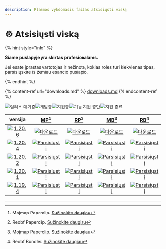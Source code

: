 ```yaml
---
description: Plazmos vykdomasis failas atsisiųsti viską
---
```


# ⚙️ Atsisiųsti viską

{% hint style="info" %}

**Šiame puslapyje yra skirtas profesionalams.**

Jei esate įprastas vartotojas ir nežinote, kokias roles turi kiekvienas tipas,
parsisiųskite iš žemiau esančio puslapio.

{% endhint %}

{% content-ref url="downloads.md" %}
[downloads.md](downloads.md)
{% endcontent-ref %}

[wtr]: https://badge.plazmamc.org/0/Laukiantis%20išleidimo

![릴리스 대기중][wtr]![개발중](https://badge.plazmamc.org/1/개발중)![지원중](https://badge.plazmamc.org/2/지원중)![기능 지원 중단](https://badge.plazmamc.org/6/기능%20지원%20중단)![지원 종료](https://badge.plazmamc.org/4/지원%20종료)

|                                      versija                                      |                                 [MP](#user-content-fn-1)[^1]                                 |                                 [RP](#user-content-fn-2)[^2]                                 |                                 [MB](#user-content-fn-3)[^3]                                 |                                 [RB](#user-content-fn-4)[^4]                                 |
| :-------------------------------------------------------------------------------: | :------------------------------------------------------------------------------------------: | :------------------------------------------------------------------------------------------: | :------------------------------------------------------------------------------------------: | :------------------------------------------------------------------------------------------: |
| [![1.20.6](https://badge.plazmamc.org/1/1.20.6)](https://git.plazmamc.org/1.20.6) |        [![다운로드](https://badge.plazmamc.org/1/다운로드)](https://dl.plazmamc.org/1.20.6/0)        |        [![다운로드](https://badge.plazmamc.org/1/다운로드)](https://dl.plazmamc.org/1.20.6/1)        |        [![다운로드](https://badge.plazmamc.org/1/다운로드)](https://dl.plazmamc.org/1.20.6/2)        |        [![다운로드](https://badge.plazmamc.org/1/다운로드)](https://dl.plazmamc.org/1.20.6/3)        |
| [![1.20.4](https://badge.plazmamc.org/2/1.20.4)](https://git.plazmamc.org/1.20.4) | [![Parsisiųsti](https://badge.plazmamc.org/1/Parsisiųsti)](https://dl.plazmamc.org/1.20.4/0) | [![Parsisiųsti](https://badge.plazmamc.org/1/Parsisiųsti)](https://dl.plazmamc.org/1.20.4/1) | [![Parsisiųsti](https://badge.plazmamc.org/1/Parsisiųsti)](https://dl.plazmamc.org/1.20.4/2) | [![Parsisiųsti](https://badge.plazmamc.org/1/Parsisiųsti)](https://dl.plazmamc.org/1.20.4/3) |
| [![1.20.2](https://badge.plazmamc.org/6/1.20.2)](https://git.plazmamc.org/1.20.2) | [![Parsisiųsti](https://badge.plazmamc.org/1/Parsisiųsti)](https://dl.plazmamc.org/1.20.2/0) | [![Parsisiųsti](https://badge.plazmamc.org/1/Parsisiųsti)](https://dl.plazmamc.org/1.20.2/1) | [![Parsisiųsti](https://badge.plazmamc.org/1/Parsisiųsti)](https://dl.plazmamc.org/1.20.2/2) | [![Parsisiųsti](https://badge.plazmamc.org/1/Parsisiųsti)](https://dl.plazmamc.org/1.20.2/3) |
| [![1.20.1](https://badge.plazmamc.org/4/1.20.1)](https://git.plazmamc.org/1.20.1) | [![Parsisiųsti](https://badge.plazmamc.org/1/Parsisiųsti)](https://dl.plazmamc.org/1.20.1/0) | [![Parsisiųsti](https://badge.plazmamc.org/1/Parsisiųsti)](https://dl.plazmamc.org/1.20.1/1) | [![Parsisiųsti](https://badge.plazmamc.org/1/Parsisiųsti)](https://dl.plazmamc.org/1.20.1/2) | [![Parsisiųsti](https://badge.plazmamc.org/1/Parsisiųsti)](https://dl.plazmamc.org/1.20.1/3) |
| [![1.19.4](https://badge.plazmamc.org/4/1.19.4)](https://git.plazmamc.org/1.19.4) | [![Parsisiųsti](https://badge.plazmamc.org/1/Parsisiųsti)](https://dl.plazmamc.org/1.19.4/0) | [![Parsisiųsti](https://badge.plazmamc.org/1/Parsisiųsti)](https://dl.plazmamc.org/1.19.4/1) | [![Parsisiųsti](https://badge.plazmamc.org/1/Parsisiųsti)](https://dl.plazmamc.org/1.19.4/2) | [![Parsisiųsti](https://badge.plazmamc.org/1/Parsisiųsti)](https://dl.plazmamc.org/1.19.4/3) |

***

[^1]: Mojmap Paperclip. [Sužinokite daugiau](../administration/getting-started#id-2)

[^2]: Reobf Paperclip. [Sužinokite daugiau](../administration/getting-started#id-2)

[^3]: Mojmap Paperclip. [Sužinokite daugiau](../administration/getting-started#id-2)

[^4]: Reobf Bundler. [Sužinokite daugiau](../administration/getting-started#id-2)
